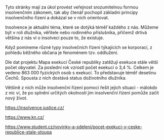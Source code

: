 
Tyto stránky mají za úkol provést veřejnost srozumitelnou formou insolvenčním zákonem, tak aby čtenář pochopil základní principy insolvenčního řízení a dokázal se v nich orientovat.

Insolvence je aktuální téma, které se dotýká téměř každého z nás. Můžeme být v roli dlužníka, věřitele nebo rodinného příslušníka, přičemž drtivá většina z nás ví o insolveci pouze to, že existuje. 

Když pomineme různé typy insolvečních řízení týkajících se korporací, z pohledu běžného občana je fenoménem tzv. oddlužení. 

Dle dat projektu Mapa exekucí České republiky zatěžují exekuce stále větší počet obyvatel. Za poslední rok vzrostl počet exekucí o 3,4 %. Celkem je vedeno 863 000 fyzických osob s exekucí. To představuje téměř desetinu Čechů. Spousta z nich dostává status doživotního dlužníka. 

Většině z nich může insolvenční řízení pomoci řešit jejich situaci - málokdo z nic ví, že po splnění určitých okolností jim insolvenční řízení pomůže začít nový život. 

https://insolvence.justice.cz/

https://www.kn.cz/

https://www.student.cz/novinky-a-sdeleni/pocet-exekuci-v-ceske-republice-stale-stoupa